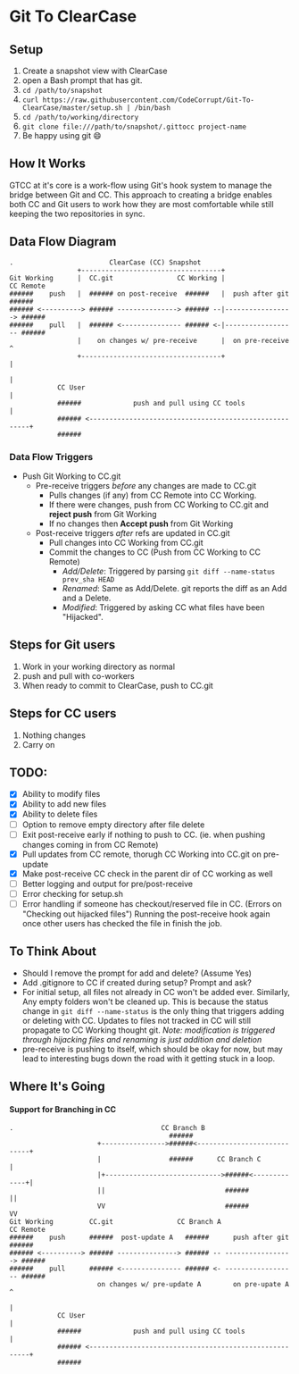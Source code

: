 # Git To ClearCase

## Setup
1. Create a snapshot view with ClearCase
2. open a Bash prompt that has git.
3. `cd /path/to/snapshot`
4. `curl https://raw.githubusercontent.com/CodeCorrupt/Git-To-ClearCase/master/setup.sh | /bin/bash`
5. `cd /path/to/working/directory`
6. `git clone file:///path/to/snapshot/.gittocc project-name`
7. Be happy using git :smile:

## How It Works
GTCC at it's core is a work-flow using Git's hook system to manage the bridge between Git and CC. This approach to creating a bridge enables both CC and Git users to work how they are most comfortable while still keeping the two repositories in sync.

## Data Flow Diagram
```
.                        ClearCase (CC) Snapshot
                 +-----------------------------------+
Git Working      |  CC.git                CC Working |                CC Remote
######    push   |  ###### on post-receive  ######   |  push after git   ######
###### <----------> ###### ---------------> ###### --|-----------------> ######
######    pull   |  ###### <--------------- ###### <-|------------------ ######
                 |    on changes w/ pre-receive      |  on pre-receive     ^
                 +-----------------------------------+                     |
                                                                           |
            CC User                                                        |
            ######             push and pull using CC tools                |
            ###### <-------------------------------------------------------+
            ######
```

### Data Flow Triggers
* Push Git Working to CC.git
  * Pre-receive triggers _before_ any changes are made to CC.git
    * Pulls changes (if any) from CC Remote into CC Working.
    * If there were changes, push from CC Working to CC.git and **reject push** from Git Working
    * If no changes then **Accept push** from Git Working
  * Post-receive triggers _after_ refs are updated in CC.git
    * Pull changes into CC Working from CC.git
    * Commit the changes to CC (Push from CC Working to CC Remote)
      * *Add/Delete*: Triggered by parsing `git diff --name-status prev_sha HEAD`
      * *Renamed*: Same as Add/Delete. git reports the diff as an Add and a Delete.
      * *Modified*: Triggered by asking CC what files have been "Hijacked".

## Steps for Git users
1. Work in your working directory as normal
2. push and pull with co-workers
3. When ready to commit to ClearCase, push to CC.git

## Steps for CC users
1. Nothing changes
2. Carry on

## TODO:
- [x] Ability to modify files
- [x] Ability to add new files
- [x] Ability to delete files
- [ ] Option to remove empty directory after file delete
- [ ] Exit post-receive early if nothing to push to CC. (ie. when pushing changes coming in from CC Remote)
- [x] Pull updates from CC remote, thorugh CC Working into CC.git on pre-update
- [x] Make post-receive CC check in the parent dir of CC working as well
- [ ] Better logging and output for pre/post-receive
- [ ] Error checking for setup.sh
- [ ] Error handling if someone has checkout/reserved file in CC. (Errors on "Checking out hijacked files") Running the post-receive hook again once other users has checked the file in finish the job.

## To Think About
* Should I remove the prompt for add and delete? (Assume Yes)
* Add .gitignore to CC if created during setup? Prompt and ask?
* For initial setup, all files not already in CC won't be added ever. Similarly, Any empty folders won't be cleaned up. This is because the status change in `git diff --name-status` is the only thing that triggers adding or deleting with CC. Updates to files not tracked in CC will still propagate to CC Working thought git. _Note: modification is triggered through hijacking files and renaming is just addition and deletion_
* pre-receive is pushing to itself, which should be okay for now, but may lead to interesting bugs down the road with it getting stuck in a loop.

## Where It's Going
#### Support for Branching in CC
```
.                                     CC Branch B
                                        ######     
                      +---------------->######<----------------------------+
                      |                 ######      CC Branch C            |
                      |+----------------------------->######<-------------+|
                      ||                              ######              ||
                      VV                              ######              VV
Git Working         CC.git                CC Branch A                 CC Remote
######    push      ######  post-update A   ######      push after git   ######
###### <----------> ###### ---------------> ###### -- -----------------> ######
######    pull      ###### <--------------- ###### <- ------------------ ######
                      on changes w/ pre-update A        on pre-upate A     ^
                                                                           |
            CC User                                                        |
            ######             push and pull using CC tools                |
            ###### <-------------------------------------------------------+
            ######
```
